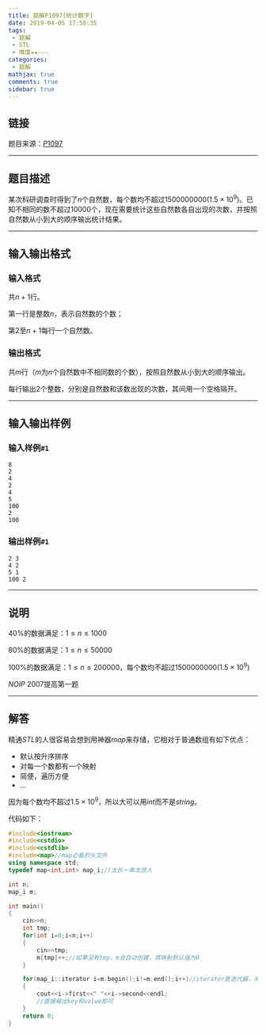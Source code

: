 ```yaml
---
title: 题解P1097[统计数字]
date: 2019-04-05 17:50:35
tags:
 - 题解
 - STL
 - 难度★★☆☆☆
categories:
 - 题解
mathjax: true
comments: true
sidebar: true
---
```

## 链接

题目来源：<a href="https://www.luogu.org/problemnew/show/P1097" target="_blank">$P1097$</a>
<!-- more -->
---
## 题目描述

某次科研调查时得到了$n$个自然数，每个数均不超过$1500000000(1.5\times10^9)$。已知不相同的数不超过$10000$个，现在需要统计这些自然数各自出现的次数，并按照自然数从小到大的顺序输出统计结果。

---
## 输入输出格式

### 输入格式

共$n+1$行。

第一行是整数$n$，表示自然数的个数；

第$2$至$n+1$每行一个自然数。

### 输出格式

共$m$行（$m$为$n$个自然数中不相同数的个数），按照自然数从小到大的顺序输出。

每行输出$2$个整数，分别是自然数和该数出现的次数，其间用一个空格隔开。

---
## 输入输出样例

### 输入样例`#1`
```
8
2
4
2
4
5
100
2
100
```
### 输出样例`#1`
```
2 3
4 2
5 1
100 2
```

---
## 说明

$40\%$的数据满足：$1≤n≤1000$

$80\%$的数据满足：$1≤n≤50000$

$100\%$的数据满足：$1≤n≤200000$，每个数均不超过$1500000000(1.5\times10^9)$

$NOIP$ $2007$提高第一题

---
## 解答

精通$STL$的人很容易会想到用神器$map$来存储，它相对于普通数组有如下优点：

- 默认按升序排序
- 对每一个数都有一个映射
- 简便，遍历方便
- $\dots$

因为每个数均不超过$1.5\times10^9$，所以大可以用$int$而不是$string$。

代码如下：

```cpp
#include<iostream>
#include<cstdio>
#include<cstdlib>
#include<map>//map必备的头文件
using namespace std;
typedef map<int,int> map_i;//太长一串太烦人

int n;
map_i m;

int main()
{
    cin>>n;
    int tmp;
    for(int i=0;i<n;i++)
    {
        cin>>tmp;
        m[tmp]++;//如果没有tmp，m会自动创建，其映射默认值为0
    }

    for(map_i::iterator i=m.begin();i!=m.end();i++)//iterator是迭代器，用于遍历m
    {
        cout<<i->first<<" "<<i->second<<endl;
        //直接输出key和value即可
    }
    return 0;
}
```